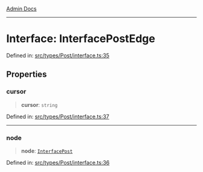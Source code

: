 [Admin Docs](/)

***

# Interface: InterfacePostEdge

Defined in: [src/types/Post/interface.ts:35](https://github.com/PalisadoesFoundation/talawa-admin/blob/main/src/types/Post/interface.ts#L35)

## Properties

### cursor

> **cursor**: `string`

Defined in: [src/types/Post/interface.ts:37](https://github.com/PalisadoesFoundation/talawa-admin/blob/main/src/types/Post/interface.ts#L37)

***

### node

> **node**: [`InterfacePost`](types\Post\interface\README\interfaces\InterfacePost.md)

Defined in: [src/types/Post/interface.ts:36](https://github.com/PalisadoesFoundation/talawa-admin/blob/main/src/types/Post/interface.ts#L36)
